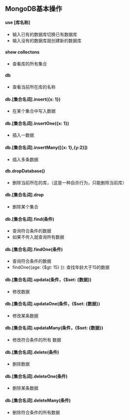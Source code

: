 ## MongoDB基本操作
#### use [库名称]
- 输入已有的数据库切换已有数据库
- 输入没有的数据库就创建新的数据库

#### show collectons
- 查看库的所有集合

#### db
- 查看当前所在库的名称

#### db.[集合名词].insert({x: 1})
- 在某个集合中写入数据

#### db.[集合名词].insertOne({x: 1}) 
- 插入一数据

#### db.[集合名词].insertMany([{x: 1},{y:2}])
- 插入多条数据

#### db.dropDatabase() 
- 删除当前所在的库，（这是一种自杀行为，只能删除当前库）

#### db.[集合名词].drop
- 删除某个集合

#### db.[集合名词].find(条件)
- 查询符合条件的数据
- 如果不传入就查询所有数据

#### db.[集合名词].findOne(条件)
- 查询符合条件的数据
- findOne({age: {$gt: 15} }): 查找年龄大于15的数据 

#### db.[集合名词].updata(条件，{$set: {数据})
- 修改数据

#### db.[集合名词].updataOne(条件，{$set: {数据})
- 修改某条数据

#### db.[集合名词].updataMany(条件，{$set: {数据})
- 修改符合条件的所有 数据

#### db.[集合名词].delete(条件)
- 删除数据
#### db.[集合名词].deleteOne(条件)
- 删除某条数据
#### db.[集合名词].deleteMany(条件)
- 删除符合条件的所有数据